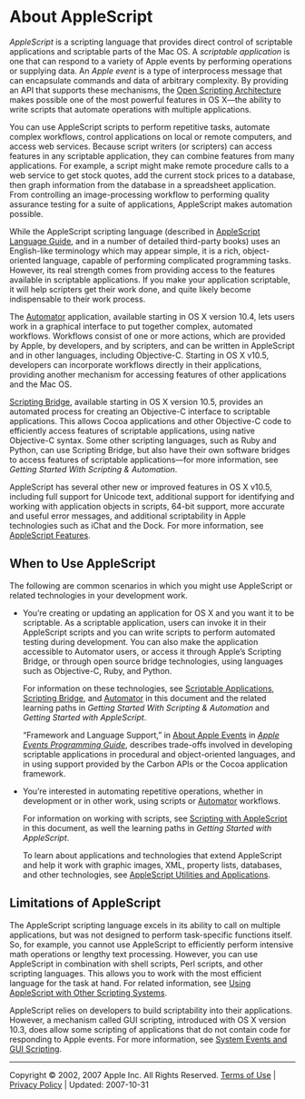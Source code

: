 <a id="//apple_ref/doc/uid/20000032-BABEBGCF"></a>

# About AppleScript

*AppleScript* is a scripting language that provides direct control of scriptable applications and scriptable parts of the Mac OS. A *scriptable application* is one that can respond to a variety of Apple events by performing operations or supplying data. An *Apple event* is a type of interprocess message that can encapsulate commands and data of arbitrary complexity. By providing an API that supports these mechanisms, the [Open Scripting Architecture](https://developer.apple.com/library/archive/applescript-overview/Concepts/osa.md#//apple_ref/doc/uid/TP40001571-BABEBGCF) makes possible one of the most powerful features in OS X—the ability to write scripts that automate operations with multiple applications.

You can use AppleScript scripts to perform repetitive tasks, automate complex workflows, control applications on local or remote computers, and access web services. Because script writers (or scripters) can access features in any scriptable application, they can combine features from many applications. For example, a script might make remote procedure calls to a web service to get stock quotes, add the current stock prices to a database, then graph information from the database in a spreadsheet application. From controlling an image-processing workflow to performing quality assurance testing for a suite of applications, AppleScript makes automation possible.

While the AppleScript scripting language (described in [AppleScript Language Guide](http://developer.apple.com/documentation/AppleScript/Conceptual/AppleScriptLangGuide/index.html), and in a number of detailed third-party books) uses an English-like terminology which may appear simple, it is a rich, object-oriented language, capable of performing complicated programming tasks. However, its real strength comes from providing access to the features available in scriptable applications. If you make your application scriptable, it will help scripters get their work done, and quite likely become indispensable to their work process.

The [Automator](https://developer.apple.com/library/archive/applescript-overview/Concepts/automator.md#//apple_ref/doc/uid/TP40006469-SW1) application, available starting in OS X version 10.4, lets users work in a graphical interface to put together complex, automated workflows. Workflows consist of one or more actions, which are provided by Apple, by developers, and by scripters, and can be written in AppleScript and in other languages, including Objective-C. Starting in OS X v10.5, developers can incorporate workflows directly in their applications, providing another mechanism for accessing features of other applications and the Mac OS.

[Scripting Bridge](https://developer.apple.com/library/archive/applescript-overview/Concepts/scripting_bridge.md#//apple_ref/doc/uid/TP40006467-SW1), available starting in OS X version 10.5, provides an automated process for creating an Objective-C interface to scriptable applications. This allows Cocoa applications and other Objective-C code to efficiently access features of scriptable applications, using native Objective-C syntax. Some other scripting languages, such as Ruby and Python, can use Scripting Bridge, but also have their own software bridges to access features of scriptable applications—for more information, see *Getting Started With Scripting & Automation*.

AppleScript has several other new or improved features in OS X v10.5, including full support for Unicode text, additional support for identifying and working with application objects in scripts, 64-bit support, more accurate and useful error messages, and additional scriptability in Apple technologies such as iChat and the Dock. For more information, see [AppleScript Features](http://www.macosxautomation.com/applescript/features/unicode.html).

<a id="//apple_ref/doc/uid/20000032-1173352"></a><a id="//apple_ref/doc/uid/20000032-1173352-BABIFHCE"></a>

## When to Use AppleScript

The following are common scenarios in which you might use AppleScript or related technologies in your development work.

* You’re creating or updating an application for OS X and you want it to be scriptable. As a scriptable application, users can invoke it in their AppleScript scripts and you can write scripts to perform automated testing during development. You can also make the application accessible to Automator users, or access it through Apple’s Scripting Bridge, or through open source bridge technologies, using languages such as Objective-C, Ruby, and Python.

  For information on these technologies, see [Scriptable Applications](https://developer.apple.com/library/archive/applescript-overview/Concepts/scriptable_apps.md#//apple_ref/doc/uid/TP40001569-BABEBGCF), [Scripting Bridge](https://developer.apple.com/library/archive/applescript-overview/Concepts/scripting_bridge.md#//apple_ref/doc/uid/TP40006467-SW1), and [Automator](https://developer.apple.com/library/archive/applescript-overview/Concepts/automator.md#//apple_ref/doc/uid/TP40006469-SW1) in this document and the related learning paths in *Getting Started With Scripting & Automation* and *Getting Started with AppleScript*.

  “Framework and Language Support,” in [About Apple Events](https://developer.apple.com/library/archive/AppleEvents/about_aes_aepg/about_aes_aepg.html#//apple_ref/doc/uid/TP40001449-CH202) in *[Apple Events Programming Guide](https://developer.apple.com/library/archive/AppleEvents/intro_aepg/intro_aepg.html#//apple_ref/doc/uid/TP40001449)*, describes trade-offs involved in developing scriptable applications in procedural and object-oriented languages, and in using support provided by the Carbon APIs or the Cocoa application framework.
* You’re interested in automating repetitive operations, whether in development or in other work, using scripts or [Automator](https://developer.apple.com/library/archive/applescript-overview/Concepts/automator.md#//apple_ref/doc/uid/TP40006469-SW1) workflows.

  For information on working with scripts, see [Scripting with AppleScript](https://developer.apple.com/library/archive/applescript-overview/Concepts/work_with_as.md#//apple_ref/doc/uid/TP40001568-BABEBGCF) in this document, as well the learning paths in *Getting Started with AppleScript*.

  To learn about applications and technologies that extend AppleScript and help it work with graphic images, XML, property lists, databases, and other technologies, see [AppleScript Utilities and Applications](https://developer.apple.com/library/archive/applescript-overview/Concepts/as_related_apps.md#//apple_ref/doc/uid/TP40001570-BABEBGCF).

<a id="//apple_ref/doc/uid/20000032-1151403"></a>

## Limitations of AppleScript

The AppleScript scripting language excels in its ability to call on multiple applications, but was not designed to perform task-specific functions itself. So, for example, you cannot use AppleScript to efficiently perform intensive math operations or lengthy text processing. However, you can use AppleScript in combination with shell scripts, Perl scripts, and other scripting languages. This allows you to work with the most efficient language for the task at hand. For related information, see [Using AppleScript with Other Scripting Systems](https://developer.apple.com/library/archive/applescript-overview/Concepts/work_with_as.md#//apple_ref/doc/uid/TP40001568-1152618).

AppleScript relies on developers to build scriptability into their applications. However, a mechanism called GUI scripting, introduced with OS X version 10.3, does allow some scripting of applications that do not contain code for responding to Apple events. For more information, see [System Events and GUI Scripting](https://developer.apple.com/library/archive/applescript-overview/Concepts/as_related_apps.md#//apple_ref/doc/uid/TP40001570-1149074).

  

---

Copyright © 2002, 2007 Apple Inc. All Rights Reserved. [Terms of Use](http://www.apple.com/legal/internet-services/terms/site.html) | [Privacy Policy](http://www.apple.com/privacy/) | Updated: 2007-10-31
